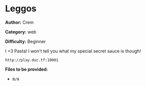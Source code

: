 # Leggos

**Author:** Crem

**Category:** web

**Difficulty:** Beginner

I <3 Pasta! I won't tell you what my special secret sauce is though!

`http://play.duc.tf:10001`

**Files to be provided:**

* `N/A`
